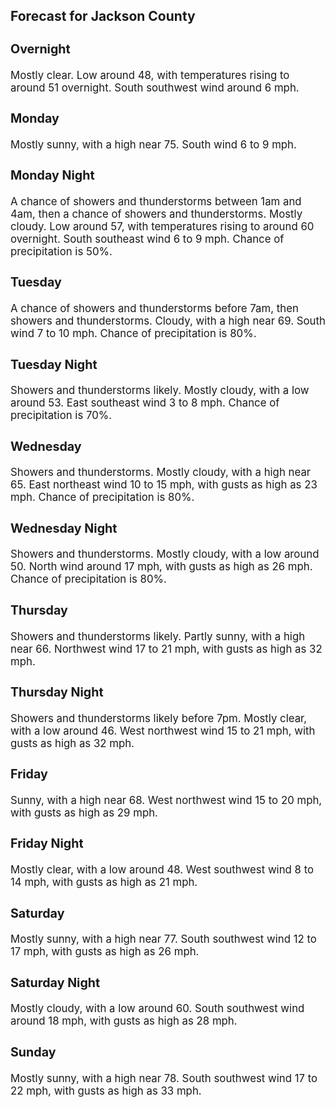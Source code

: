 <div>
   <h2>Forecast for Jackson County</h2>
   <p>
      <div style="font-size:120%">
         <h3>Overnight</h3>Mostly clear. Low around 48, with temperatures rising to around 51 overnight. South southwest wind around 6 mph.<br></div>
   </p>
   <p>
      <div style="font-size:120%">
         <h3>Monday</h3>Mostly sunny, with a high near 75. South wind 6 to 9 mph.<br></div>
   </p>
   <p>
      <div style="font-size:120%">
         <h3>Monday Night</h3>A chance of showers and thunderstorms between 1am and 4am, then a chance of showers and thunderstorms. Mostly cloudy. Low
         around 57, with temperatures rising to around 60 overnight. South southeast wind 6 to 9 mph. Chance of precipitation is 50%.<br></div>
   </p>
   <p>
      <div style="font-size:120%">
         <h3>Tuesday</h3>A chance of showers and thunderstorms before 7am, then showers and thunderstorms. Cloudy, with a high near 69. South wind
         7 to 10 mph. Chance of precipitation is 80%.<br></div>
   </p>
   <p>
      <div style="font-size:120%">
         <h3>Tuesday Night</h3>Showers and thunderstorms likely. Mostly cloudy, with a low around 53. East southeast wind 3 to 8 mph. Chance of precipitation
         is 70%.<br></div>
   </p>
   <p>
      <div style="font-size:120%">
         <h3>Wednesday</h3>Showers and thunderstorms. Mostly cloudy, with a high near 65. East northeast wind 10 to 15 mph, with gusts as high as 23
         mph. Chance of precipitation is 80%.<br></div>
   </p>
   <p>
      <div style="font-size:120%">
         <h3>Wednesday Night</h3>Showers and thunderstorms. Mostly cloudy, with a low around 50. North wind around 17 mph, with gusts as high as 26 mph. Chance
         of precipitation is 80%.<br></div>
   </p>
   <p>
      <div style="font-size:120%">
         <h3>Thursday</h3>Showers and thunderstorms likely. Partly sunny, with a high near 66. Northwest wind 17 to 21 mph, with gusts as high as 32
         mph.<br></div>
   </p>
   <p>
      <div style="font-size:120%">
         <h3>Thursday Night</h3>Showers and thunderstorms likely before 7pm. Mostly clear, with a low around 46. West northwest wind 15 to 21 mph, with gusts
         as high as 32 mph.<br></div>
   </p>
   <p>
      <div style="font-size:120%">
         <h3>Friday</h3>Sunny, with a high near 68. West northwest wind 15 to 20 mph, with gusts as high as 29 mph.<br></div>
   </p>
   <p>
      <div style="font-size:120%">
         <h3>Friday Night</h3>Mostly clear, with a low around 48. West southwest wind 8 to 14 mph, with gusts as high as 21 mph.<br></div>
   </p>
   <p>
      <div style="font-size:120%">
         <h3>Saturday</h3>Mostly sunny, with a high near 77. South southwest wind 12 to 17 mph, with gusts as high as 26 mph.<br></div>
   </p>
   <p>
      <div style="font-size:120%">
         <h3>Saturday Night</h3>Mostly cloudy, with a low around 60. South southwest wind around 18 mph, with gusts as high as 28 mph.<br></div>
   </p>
   <p>
      <div style="font-size:120%">
         <h3>Sunday</h3>Mostly sunny, with a high near 78. South southwest wind 17 to 22 mph, with gusts as high as 33 mph.<br></div>
   </p>
</div>